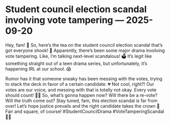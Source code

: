 # Student council election scandal involving vote tampering — 2025-09-20

Hey, fam! 🌟 So, here’s the tea on the student council election scandal that’s got everyone shook! 🙊 Apparently, there’s been some major drama involving vote tampering. Like, I’m talking next-level scandalous! 🗳️ It’s legit like something straight out of a teen drama series, but unfortunately, it’s happening IRL at our school. 😱

Rumor has it that someone sneaky has been messing with the votes, trying to stack the deck in favor of a certain candidate. 💔 Not cool, right?! Our votes are our voice, and messing with that is totally not okay. Every vote should count! 👊🏼 So, what’s gonna happen now? Will there be a re-vote? Will the truth come out? Stay tuned, fam, this election scandal is far from over! Let’s hope justice prevails and the right candidate takes the crown 👑 Fair and square, of course! #StudentCouncilDrama #VoteTamperingScandal 🚨✨